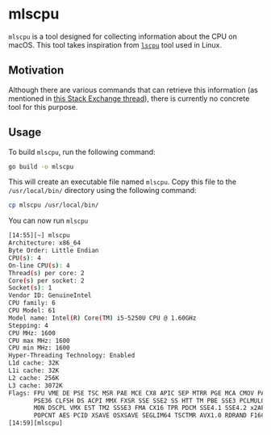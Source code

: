 # mlscpu

`mlscpu` is a tool designed for collecting information about the CPU on macOS. This tool takes inspiration from [`lscpu`](https://man7.org/linux/man-pages/man1/lscpu.1.html) tool used in Linux.
## Motivation

Although there are various commands that can retrieve this information (as mentioned in [this Stack Exchange thread](https://apple.stackexchange.com/questions/352769/does-macos-have-a-command-to-retrieve-detailed-cpu-information-like-proc-cpuinf)), there is currently no concrete tool for this purpose.

## Usage

To build `mlscpu`, run the following command:

```bash
go build -o mlscpu
```

This will create an executable file named `mlscpu`. Copy this file to the `/usr/local/bin/` directory using the following command:

```bash
cp mlscpu /usr/local/bin/
```

You can now run `mlscpu`
```bash
[14:55][~] mlscpu
Architecture: x86_64
Byte Order: Little Endian
CPU(s): 4
On-line CPU(s): 4
Thread(s) per core: 2
Core(s) per socket: 2
Socket(s): 1
Vendor ID: GenuineIntel
CPU family: 6
CPU Model: 61
Model name: Intel(R) Core(TM) i5-5250U CPU @ 1.60GHz
Stepping: 4
CPU MHz: 1600
CPU max MHz: 1600
CPU min MHz: 1600
Hyper-Threading Technology: Enabled
L1d cache: 32K
L1i cache: 32K
L2 cache: 256K
L3 cache: 3072K
Flags: FPU VME DE PSE TSC MSR PAE MCE CX8 APIC SEP MTRR PGE MCA CMOV PAT 
       PSE36 CLFSH DS ACPI MMX FXSR SSE SSE2 SS HTT TM PBE SSE3 PCLMULQDQ DTES64 
       MON DSCPL VMX EST TM2 SSSE3 FMA CX16 TPR PDCM SSE4.1 SSE4.2 x2APIC MOVBE 
       POPCNT AES PCID XSAVE OSXSAVE SEGLIM64 TSCTMR AVX1.0 RDRAND F16C
[14:59][mlscpu] 
```
